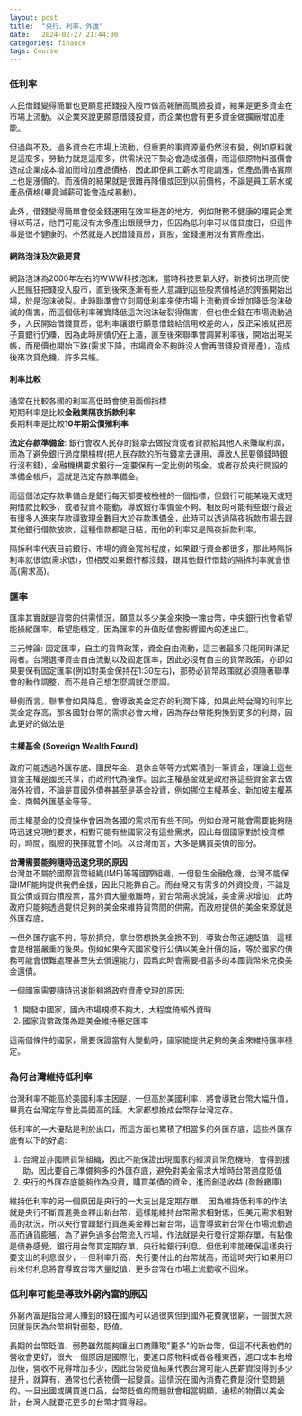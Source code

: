 ```yaml
---
layout: post
title:  "央行、利率、外匯"
date:   2024-02-27 21:44:00
categories: finance
tags: Course
---
```


### 低利率

人民借錢變得簡單也更願意把錢投入股市做高報酬高風險投資，結果是更多資金在市場上流動。以企業來說更願意借錢投資，而企業也會有更多資金做擴廠增加產能。

但過與不及，過多資金在市場上流動，但重要的事資源量仍然沒有變，例如原料就是這麼多，勞動力就是這麼多，供需狀況下勢必會造成漲價，而這個原物料漲價會造成企業成本增加而增加產品價格，因此即便員工薪水可能調漲，但產品價格實際上也是漲價的。而漲價的結果就是很難再降價或回到以前價格，不論是員工薪水或產品價格(畢竟減薪可能會造成暴動)。

此外，借錢變得簡單會使金錢運用在效率極差的地方，例如財務不健康的殭屍企業得以苟活，他們可能沒有太多產出跟競爭力，但因為低利率可以借貸度日，但這件事是很不健康的。不然就是人民借錢買房，買股，金錢運用沒有實際產出。

#### 網路泡沫及次級房貸

網路泡沫為2000年左右的WWW科技泡沫，當時科技景氣大好，新技術出現而使人民瘋狂把錢投入股市，直到後來逐漸有些人意識到這些股票價格過於誇張開始出場，於是泡沫破裂。此時聯準會立刻調低利率來使市場上流動資金增加降低泡沫破滅的傷害，而這個低利率確實降低這次泡沫破裂得傷害，但也使金錢在市場流動過多，人民開始借錢買房，低利率讓銀行願意借錢給信用較差的人，反正呆帳就把房子賣銀行仍賺，因為此時房價仍在上漲，直至後來聯準會調昇利率後，開始出現呆帳，而房價也開始下跌(需求下降，市場資金不夠時沒人會再借錢投資房產)，造成後來次貸危機，許多呆帳。

#### 利率比較

通常在比較各國的利率高低時會使用兩個指標<br />
短期利率是比較**金融業隔夜拆款利率**<br />
長期利率是比較**10年期公債殖利率**

**法定存款準備金**: 銀行會收人民存的錢拿去做投資或者貸款給其他人來賺取利潤，而為了避免銀行過度開槓桿(把人民存款的所有錢拿去運用，導致人民要領錢時銀行沒有錢)，金融機構要求銀行一定要保有一定比例的現金，或者存於央行開設的準備金帳戶，這就是法定存款準備金。

而這個法定存款準備金是銀行每天都要被檢視的一個指標，但銀行可能某幾天或短期借款比較多，或者投資不能動，導致銀行準備金不夠。相反的可能有些銀行最近有很多人進來存款導致現金數目大於存款準備金，此時可以透過隔夜拆款市場去跟其他銀行借款放款，這種借款都是日結，而他的利率又是隔夜拆款利率。

隔拆利率代表目前銀行、市場的資金寬裕程度，如果銀行資金都很多，那此時隔拆利率就很低(需求低)，但相反如果銀行都沒錢，跟其他銀行借錢的隔拆利率就會很高(需求高)。

### 匯率

匯率其實就是貨幣的供需情況，願意以多少美金來換一塊台幣，中央銀行也會希望能操縱匯率，希望能穩定，因為匯率的升值貶值會影響國內的進出口。

三元悖論: 固定匯率，自主的貨幣政策，資金自由流動，這三者最多只能同時滿足兩者。台灣選擇資金自由流動以及固定匯率，因此必沒有自主的貨幣政策，亦即如果要保有固定匯率(例如對美金保持在1:30左右)，那勢必貨幣政策就必須隨著聯準會的動作調整，而不是自己想怎麼調就怎麼調。

舉例而言，聯準會如果降息，會導致美金定存的利潤下降，如果此時台灣的利率比美金定存高，那各國對台幣的需求必會大增，因為存台幣能夠換到更多的利潤，因此更好的做法是

#### 主權基金 (Soverign Wealth Found)

政府可能透過外匯存底、國民年金、退休金等等方式累積到一筆資金，理論上這些資金主權是國民共享，而政府代為操作。因此主權基金就是政府將這些資金拿去做海外投資，不論是買國外債券甚至是基金投資，例如挪位主權基金、新加坡主權基金、南韓外匯基金等等。

而主權基金的投資操作會因為各國的需求而有些不同，例如台灣可能會需要能夠隨時迅速兌現的要求，相對可能有些國家沒有這些需求，因此每個國家對於投資標的，時間，風險的抉擇就會不同。以台灣而言，大多是購買美債的部分。

**台灣需要能夠隨時迅速兌現的原因**<br />
台灣並不屬於國際貨幣組織(IMF)等等國際組織，一但發生金融危機，台灣不能保證IMF能夠提供我們金援，因此只能靠自己。而台灣又有需多的外資投資，不論是買公債或買台積股票，當外資大量撤離時，對台幣需求銳減，美金需求增加，此時政府只能夠透過提供足夠的美金來維持貨幣間的供需，而政府提供的美金來源就是外匯存底。

一但外匯存底不夠，等於擠兌，拿台幣想換美金換不到，導致台幣迅速貶值，這樣會是相當嚴重的後果。例如如果今天國家發行公債以美金計價的話，等於國家的債務可能會很難處理甚至失去償還能力，因爲此時會需要相當多的本國貨幣來兌換美金還債。

一個國家需要隨時迅速能夠將政府資產兌現的原因:<br />
1. 開發中國家，國內市場規模不夠大，大程度倚賴外資時
2. 國家貨幣政策為跟美金維持穩定匯率

這兩個條件的國家，需要保證當有大變動時，國家能提供足夠的美金來維持匯率穩定。

### 為何台灣維持低利率

台灣利率不能高於美國利率主因是，一但高於美國利率，將會導致台幣大幅升值，畢竟在台灣定存會比美國高的話，大家都想換成台幣存台灣定存。

低利率的一大優點是利於出口，而這方面也累積了相當多的外匯存底，這些外匯存底有以下的好處:<br />
1. 台灣並非國際貨幣組織，因此不能保證出現國家的經濟貨幣危機時，會得到援助，因此要自己準備夠多的外匯存底，避免對美金需求大增時台幣過度貶值
2. 央行的外匯存底能夠作為投資，購買美債的資金，進而創造收益 (盈餘繳庫)

維持低利率的另一個原因是央行的一大支出是定期存單， 因為維持低利率的作法就是央行不斷買進美金釋出新台幣，這樣能維持台幣需求相對低，但美元需求相對高的狀況，所以央行會跟銀行買進美金釋出新台幣，這會導致新台幣在市場流動過高而通貨膨脹，為了避免過多台幣流入市場，作法就是央行發行定期存單，有點像是債券感覺，銀行用台幣買定期存單，央行給銀行利息。但低利率能確保這樣央行要支出的利息很少，一但利率升高，央行要付出的台幣就高，而這時央行如果用印前來付利息將會導致台幣大量貶值，更多台幣在市場上流動收不回來。

### 低利率可能是導致外窮內富的原因

外窮內富是指台灣人賺到的錢在國內可以過很爽但到國外花費就很窮，一個很大原因就是因為台幣相對弱勢，貶值。

長期的台幣貶值、弱勢雖然能夠讓出口商賺取"更多"的新台幣，但這不代表他們的營收會更好，很大一個原因是國際化，要進口原物料或者各種東西，進口成本也增加後，營收不見得增加多少，因此台幣貶值結果代表台灣可能人民薪資沒得到多少提升，就算有，通常也代表物價一起變貴。這情況在國內消費花費是沒什麼問題的。一旦出國或購買進口品，台幣貶值的問題就會相當明顯，通樣的物價以美金計，台灣人就要花更多的台幣才買得起。